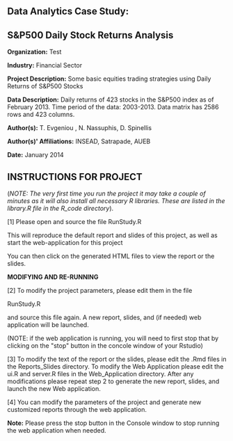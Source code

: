 
Data Analytics Case Study: 
---------------------------------------------------------

S&P500 Daily Stock Returns Analysis
---------------------------------------------------------

**Organization:** Test 

**Industry:** Financial Sector 

**Project Description:** Some basic equities trading strategies using Daily Returns of S&P500 Stocks 

**Data Description:** Daily returns of 423 stocks in the S&P500 index as of February 2013. Time period of the data: 2003-2013. Data matrix has 2586 rows and 423 columns. 

**Author(s):** T. Evgeniou , N. Nassuphis, D. Spinellis 

**Author(s)' Affiliations:** INSEAD, Satrapade, AUEB 

**Date:** January 2014 

INSTRUCTIONS FOR PROJECT
---------------------------------------------------------

(*NOTE: The very first time you run the project it may take a couple of minutes as it will also install all necessary R libraries. These are listed in the library.R file in the R_code directory*).


[1] Please open and source the file RunStudy.R 

This will reproduce the default report and slides of this project, as well as  start the web-application for this project

You can then click on the generated HTML files to view the report or the slides.

**MODIFYING AND RE-RUNNING**

[2] To modify the project parameters, please edit them in the file 

RunStudy.R

and source this file again. A new report, slides, and (if needed) web application will be launched. 

(NOTE: if the web application is running, you will need to first stop that by clicking on the "stop" button in the concole window of your Rstudio)


[3] To modify the text of the report or the slides, please edit the .Rmd files in the Reports_Slides directory. To modify the Web Application please edit the ui.R and server.R files in the Web_Application directory. After any modifications please repeat step 2 to generate the new report, slides, and launch the new Web application. 

[4] You can modify the parameters of the project and generate new customized reports through the web application. 

**Note:** Please press the stop button in the Console window to stop running the web application when needed.